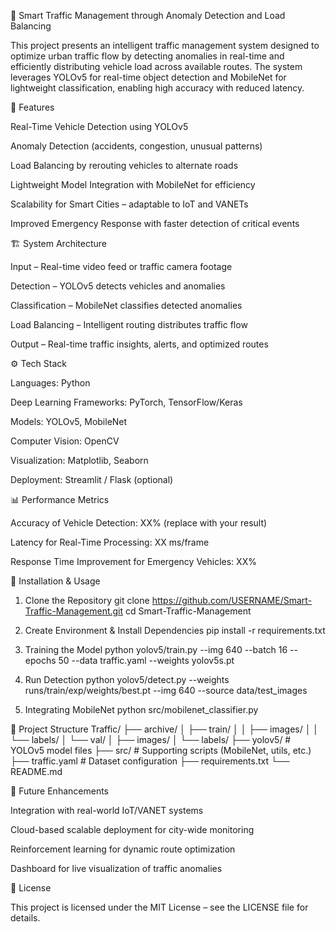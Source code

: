 🚦 Smart Traffic Management through Anomaly Detection and Load Balancing

This project presents an intelligent traffic management system designed to optimize urban traffic flow by detecting anomalies in real-time and efficiently distributing vehicle load across available routes. The system leverages YOLOv5 for real-time object detection and MobileNet for lightweight classification, enabling high accuracy with reduced latency.

📌 Features

Real-Time Vehicle Detection using YOLOv5

Anomaly Detection (accidents, congestion, unusual patterns)

Load Balancing by rerouting vehicles to alternate roads

Lightweight Model Integration with MobileNet for efficiency

Scalability for Smart Cities – adaptable to IoT and VANETs

Improved Emergency Response with faster detection of critical events

🏗️ System Architecture

Input – Real-time video feed or traffic camera footage

Detection – YOLOv5 detects vehicles and anomalies

Classification – MobileNet classifies detected anomalies

Load Balancing – Intelligent routing distributes traffic flow

Output – Real-time traffic insights, alerts, and optimized routes

⚙️ Tech Stack

Languages: Python

Deep Learning Frameworks: PyTorch, TensorFlow/Keras

Models: YOLOv5, MobileNet

Computer Vision: OpenCV

Visualization: Matplotlib, Seaborn

Deployment: Streamlit / Flask (optional)

📊 Performance Metrics

Accuracy of Vehicle Detection: XX% (replace with your result)

Latency for Real-Time Processing: XX ms/frame

Response Time Improvement for Emergency Vehicles: XX%

🚀 Installation & Usage
1. Clone the Repository
git clone https://github.com/USERNAME/Smart-Traffic-Management.git
cd Smart-Traffic-Management

2. Create Environment & Install Dependencies
pip install -r requirements.txt

3. Training the Model
python yolov5/train.py --img 640 --batch 16 --epochs 50 --data traffic.yaml --weights yolov5s.pt

4. Run Detection
python yolov5/detect.py --weights runs/train/exp/weights/best.pt --img 640 --source data/test_images

5. Integrating MobileNet
python src/mobilenet_classifier.py

📂 Project Structure
Traffic/
├── archive/
│   ├── train/
│   │   ├── images/
│   │   └── labels/
│   └── val/
│       ├── images/
│       └── labels/
├── yolov5/          # YOLOv5 model files
├── src/             # Supporting scripts (MobileNet, utils, etc.)
├── traffic.yaml     # Dataset configuration
├── requirements.txt
└── README.md

🔮 Future Enhancements

Integration with real-world IoT/VANET systems

Cloud-based scalable deployment for city-wide monitoring

Reinforcement learning for dynamic route optimization

Dashboard for live visualization of traffic anomalies


📜 License

This project is licensed under the MIT License – see the LICENSE file for details.
